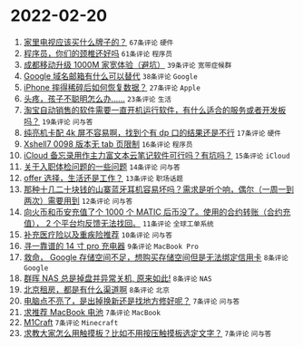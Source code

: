 # 2022-02-20

1. [家里电视应该买什么牌子的？](https://www.v2ex.com/t/835139) `67条评论` `硬件`
1. [程序员，你们的颈椎还好吗](https://www.v2ex.com/t/835152) `61条评论` `程序员`
1. [成都移动升级 1000M 家宽体验（避坑）](https://www.v2ex.com/t/835158) `39条评论` `宽带症候群`
1. [Google 域名邮箱有什么可以替代](https://www.v2ex.com/t/835155) `38条评论` `Google`
1. [iPhone 摔得稀碎后如何恢复数据？](https://www.v2ex.com/t/835177) `27条评论` `Apple`
1. [头疼，孩子不聪明怎么办……](https://www.v2ex.com/t/835185) `23条评论` `生活`
1. [淘宝自动销售的软件需要一直开机运行软件，有什么适合的服务或者开发板吗？](https://www.v2ex.com/t/835144) `19条评论` `问与答`
1. [纯亮机卡配 4k 屏不容易啊，找到个有 dp 口的结果还是不行](https://www.v2ex.com/t/835169) `17条评论` `硬件`
1. [Xshell7 0098 版本无 tab 页限制](https://www.v2ex.com/t/835196) `16条评论` `程序员`
1. [iCloud 备忘录用作主力富文本云笔记软件可行吗？有坑吗？](https://www.v2ex.com/t/835209) `15条评论` `iCloud`
1. [关于入职体检问题的一些问题](https://www.v2ex.com/t/835182) `14条评论` `问与答`
1. [offer 选择，生活还是工作？](https://www.v2ex.com/t/835203) `13条评论` `职场话题`
1. [那种十几二十块钱的山寨蓝牙耳机容易坏吗？需求是听个响，偶尔（一周一到两次）需要用到](https://www.v2ex.com/t/835137) `12条评论` `问与答`
1. [向火币和币安充值了个 1000 个 MATIC 后币没了。使用的合约转账（合约充值）， 2 个平台均反馈无法找回。](https://www.v2ex.com/t/835199) `11条评论` `全球工单系统`
1. [补充医疗险以及重疾险推荐](https://www.v2ex.com/t/835178) `10条评论` `问与答`
1. [寻一靠谱的 14 寸 pro 充电器](https://www.v2ex.com/t/835148) `9条评论` `MacBook Pro`
1. [救命， Google 存储空间不足，想购买存储空间但是无法绑定信用卡](https://www.v2ex.com/t/835220) `8条评论` `Google`
1. [群晖 NAS 总是掉盘并异常关机, 原来如此!](https://www.v2ex.com/t/835197) `8条评论` `NAS`
1. [北京租房，都是有什么渠道啊](https://www.v2ex.com/t/835141) `8条评论` `北京`
1. [电脑点不亮了，是出掉换新还是找地方修好呢？](https://www.v2ex.com/t/835187) `7条评论` `问与答`
1. [求推荐 MacBook 电池](https://www.v2ex.com/t/835168) `7条评论` `MacBook`
1. [M1Craft](https://www.v2ex.com/t/835167) `7条评论` `Minecraft`
1. [求教大家怎么用触摸板？比如不用按压触摸板选定文字？](https://www.v2ex.com/t/835161) `7条评论` `问与答`
